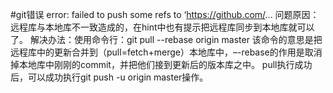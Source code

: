 #git错误 error: failed to push some refs to ‘https://github.com/... 
问题原因：远程库与本地库不一致造成的，在hint中也有提示把远程库同步到本地库就可以了。
解决办法：使用命令行：git pull --rebase origin master
该命令的意思是把远程库中的更新合并到（pull=fetch+merge）本地库中，–-rebase的作用是取消掉本地库中刚刚的commit，并把他们接到更新后的版本库之中。
pull执行成功后，可以成功执行git push -u origin master操作。
